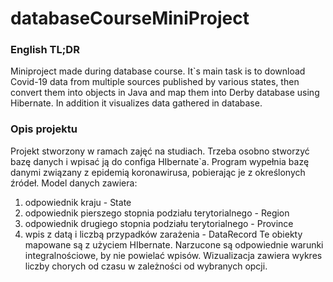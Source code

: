 # databaseCourseMiniProject

### English TL;DR
Miniproject made during database course.
It`s main task is to download Covid-19 data from multiple sources published by various states,
then convert them into objects in Java and map them into Derby database using Hibernate.
In addition it visualizes data gathered in database.

### Opis projektu
Projekt stworzony w ramach zajęć na studiach.
Trzeba osobno stworzyć bazę danych i wpisać ją do configa HIbernate`a.
Program wypełnia bazę danymi związany z epidemią koronawirusa, pobierając je z określonych źródeł.
Model danych zawiera:
 1. odpowiednik kraju - State
 2. odpowiednik pierszego stopnia podziału terytorialnego - Region
 3. odpowiednik drugiego stopnia podziału terytorialnego - Province
 4. wpis z datą i liczbą przypadków zarażenia - DataRecord
Te obiekty mapowane są z użyciem HIbernate.
Narzucone są odpowiednie warunki integralnościowe, by nie powielać wpisów.
Wizualizacja zawiera wykres liczby chorych od czasu w zależności od wybranych opcji.